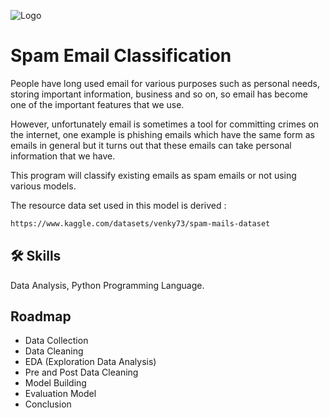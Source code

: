 

![Logo](https://media.suara.com/pictures/653x366/2019/02/07/26097-spam.jpg)




# Spam Email Classification 
People have long used email for various purposes such as personal needs, storing important information, business and so on, so email has become one of the important features that we use.

However, unfortunately email is sometimes a tool for committing crimes on the internet, one example is phishing emails which have the same form as emails in general but it turns out that these emails can take personal information that we have.

This program will classify existing emails as spam emails or not using various models.

The resource data set used in this model is derived
: 
```bash
https://www.kaggle.com/datasets/venky73/spam-mails-dataset
```

## 🛠 Skills
Data Analysis, Python Programming Language.


## Roadmap

- Data Collection
- Data Cleaning
- EDA (Exploration Data Analysis)
- Pre and Post Data Cleaning
- Model Building
- Evaluation Model
- Conclusion

